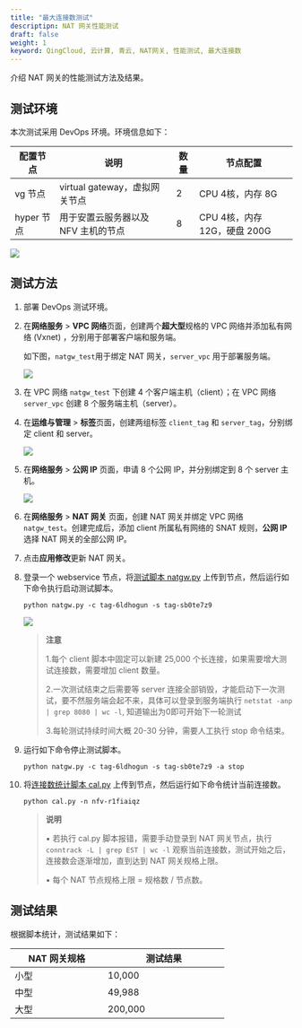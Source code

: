 ```yaml
---
title: "最大连接数测试"
descriptipn: NAT 网关性能测试
draft: false
weight: 1
keyword: QingCloud, 云计算, 青云, NAT网关, 性能测试, 最大连接数
---
```


介绍 NAT 网关的性能测试方法及结果。

## 测试环境

本次测试采用 DevOps 环境。环境信息如下：

| 配置节点   | 说明                                | 数量 | 节点配置                     |
| ---------- | ----------------------------------- | ---- | ---------------------------- |
| vg 节点    | virtual gateway，虚拟网关节点       | 2    | CPU 4核，内存 8G             |
| hyper 节点 | 用于安置云服务器以及 NFV 主机的节点 | 8    | CPU 4核，内存 12G，硬盘 200G |

![](../../_images/perf_0.png)

## 测试方法

1. 部署 DevOps 测试环境。

2. 在**网络服务** > **VPC 网络**页面，创建两个**超大型**规格的 VPC 网络并添加私有网络 (Vxnet) ，分别用于部署客户端和服务端。

   如下图，`natgw_test`用于绑定 NAT 网关，`server_vpc` 用于部署服务端。

   ![](../../_images/perf_1.png)

3.  在 VPC 网络 `natgw_test` 下创建 4 个客户端主机（client）；在 VPC 网络 `server_vpc` 创建 8 个服务端主机（server）。

4. 在**运维与管理** > **标签**页面，创建两组标签 `client_tag` 和 `server_tag`，分别绑定 client 和 server。

   ![](../../_images/perf_2.png)

5. 在**网络服务** > **公网 IP** 页面，申请 8 个公网 IP，并分别绑定到 8 个 server 主机。

   ![](../../_images/perf_3.png)

6. 在**网络服务** > **NAT 网关** 页面，创建 NAT 网关并绑定 VPC  网络 `natgw_test`。创建完成后，添加 client 所属私有网络的 SNAT 规则，**公网 IP** 选择 NAT 网关的全部公网 IP。

7. 点击**应用修改**更新 NAT 网关。

8. 登录一个 webservice 节点，将[测试脚本 natgw.py](/network/nat_gateway/attach/natgw.py/) 上传到节点，然后运行如下命令执行启动测试脚本。

   ```
   python natgw.py -c tag-6ldhogun -s tag-sb0te7z9
   ```

   ![](../../_images/perf_4.png)

   > **注意**
   >
   > 1.每个 client 脚本中固定可以新建 25,000 个长连接，如果需要增大测试连接数，需要增加 client 数量。
   >
   > 2.一次测试结束之后需要等 server 连接全部销毁，才能启动下一次测试，要不然服务端会起不来，具体可以登录到服务端执行 `netstat -anp | grep 8080 | wc -l`, 知道输出为0即可开始下一轮测试
   >
   > 3.每轮测试持续时间大概 20-30 分钟，需要人工执行 stop 命令结束。

9. 运行如下命令停止测试脚本。

   ```
   python natgw.py -c tag-6ldhogun -s tag-sb0te7z9 -a stop
   ```

   

10. 将[连接数统计脚本 cal.py](/network/nat_gateway/attach/cal.py/) 上传到节点，然后运行如下命令统计当前连接数。

    ```
    python cal.py -n nfv-r1fiaiqz
    ```
    
    
    > **说明**
    >
    > ▪︎ 若执行 cal.py 脚本报错，需要手动登录到 NAT 网关节点，执行 `conntrack -L | grep EST | wc -l` 观察当前连接数，测试开始之后，连接数会逐渐增加，直到达到 NAT 网关规格上限。
    >
    > ▪︎ 每个 NAT 节点规格上限 = 规格数 / 节点数。
    
    

## 测试结果

根据脚本统计，测试结果如下：

| <span style="display:inline-block;width:150px">NAT 网关规格</span> | <span style="display:inline-block;width:200px">测试结果</span> |
| ------------------------------------------------------------ | ------------------------------------------------------------ |
| 小型                                                         | 10,000                                                       |
| 中型                                                         | 49,988                                                       |
| 大型                                                         | 200,000                                                      |

